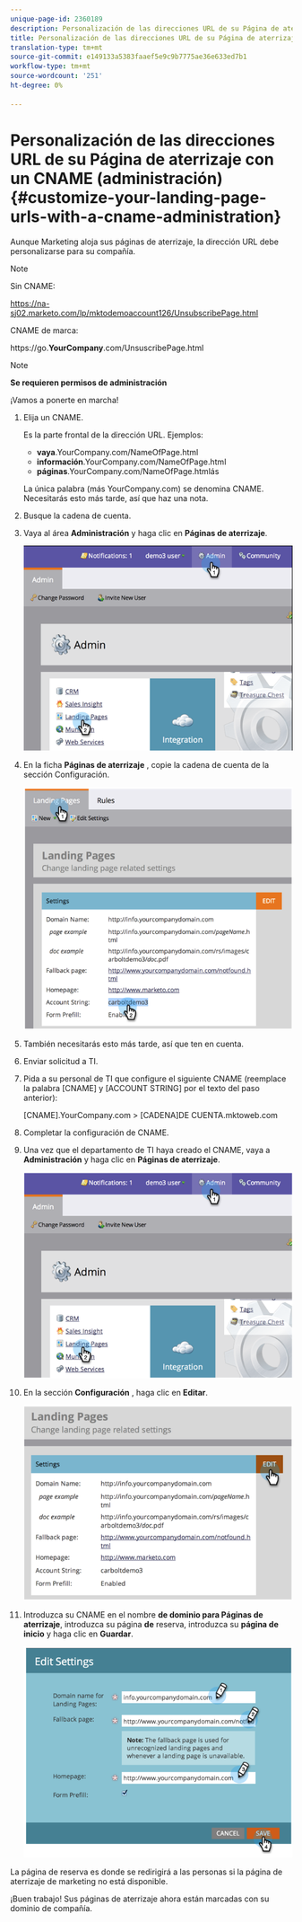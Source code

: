 ```yaml
---
unique-page-id: 2360189
description: Personalización de las direcciones URL de su Página de aterrizaje con un CNAME (administración) - Documentos de marketing - Documentación del producto
title: Personalización de las direcciones URL de su Página de aterrizaje con un CNAME (administración)
translation-type: tm+mt
source-git-commit: e149133a5383faaef5e9c9b7775ae36e633ed7b1
workflow-type: tm+mt
source-wordcount: '251'
ht-degree: 0%

---
```



# Personalización de las direcciones URL de su Página de aterrizaje con un CNAME (administración) {#customize-your-landing-page-urls-with-a-cname-administration}

Aunque Marketing aloja sus páginas de aterrizaje, la dirección URL debe personalizarse para su compañía.

>[!NOTE]
>
>Sin CNAME:
>
>https://na-sj02.marketo.com/lp/mktodemoaccount126/UnsubscribePage.html
>
>CNAME de marca:
>
>https://go.**YourCompany**.com/UnsuscribePage.html

>[!NOTE]
>
>**Se requieren permisos de administración**

¡Vamos a ponerte en marcha!

1. Elija un CNAME.

   Es la parte frontal de la dirección URL. Ejemplos:

   * **vaya**.YourCompany.com/NameOfPage.html
   * **información**.YourCompany.com/NameOfPage.html
   * **páginas**.YourCompany.com/NameOfPage.htmlás

   La única palabra (más YourCompany.com) se denomina CNAME. Necesitarás esto más tarde, así que haz una nota.

1. Busque la cadena de cuenta.

1. Vaya al área **Administración** y haga clic en **Páginas de aterrizaje**.

   ![](assets/image2014-9-16-13-3a9-3a44.png)

1. En la ficha **Páginas de aterrizaje** , copie la cadena de cuenta de la sección Configuración.

   ![](assets/image2014-9-16-13-3a9-3a57.png)

1. También necesitarás esto más tarde, así que ten en cuenta.

1. Enviar solicitud a TI.

1. Pida a su personal de TI que configure el siguiente CNAME (reemplace la palabra [CNAME] y [ACCOUNT STRING] por el texto del paso anterior):

   [CNAME].YourCompany.com > [CADENA]DE CUENTA.mktoweb.com

1. Completar la configuración de CNAME.

1. Una vez que el departamento de TI haya creado el CNAME, vaya a **Administración** y haga clic en **Páginas de aterrizaje**.

   ![](assets/image2014-9-16-13-3a10-3a14.png)

1. En la sección **Configuración** , haga clic en **Editar**.

   ![](assets/image2014-9-16-13-3a10-3a31.png)

1. Introduzca su CNAME en el nombre **de dominio para Páginas de aterrizaje**, introduzca su página **de** reserva, introduzca su **página de inicio** y haga clic en **Guardar**.

   ![](assets/image2014-9-16-13-3a10-3a45.png)

La página de reserva es donde se redirigirá a las personas si la página de aterrizaje de marketing no está disponible.

¡Buen trabajo! Sus páginas de aterrizaje ahora están marcadas con su dominio de compañía.
